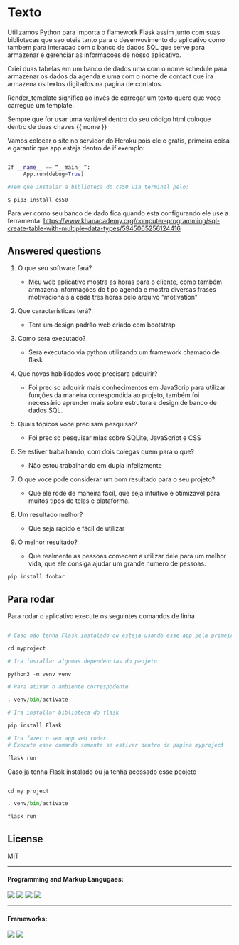 # Texto

Utilizamos Python para importa o flamework Flask assim junto com suas bibliotecas 
que sao uteis tanto para o desenvovimento do aplicativo como tambem para interacao 
com o banco de dados SQL que serve para armazenar e gerenciar as informacoes de nosso
aplicativo. 

Criei duas tabelas em um banco de dados uma com o nome schedule para armazenar os dados da agenda
e uma com o nome de contact que ira armazena os textos digitados na pagina de contatos. 

Render_template significa ao invés de carregar um texto quero que voce carregue um template. 

Sempre que for usar uma variável dentro do seu código html coloque dentro de duas chaves {{ nome }} 

Vamos colocar o site no servidor do Heroku pois ele e gratis, primeira coisa e garantir que app esteja dentro de if exemplo: 

```python

If __name__ == “__main__”:
     App.run(debug=True)

#Tem que instalar a biblioteca do cs50 via terminal pelo: 

$ pip3 install cs50


```

Para ver como seu banco de dado fica quando esta configurando ele use a ferramenta: https://www.khanacademy.org/computer-programming/sql-create-table-with-multiple-data-types/5945065256124416



## Answered questions

1. O que seu software fará? 
    - Meu web aplicativo mostra as horas para o cliente, como também armazena informações do tipo agenda e mostra diversas frases motivacionais a cada tres horas pelo arquivo “motivation”


2. Que características terá?
    - Tera um design padrão web criado com bootstrap


3. Como sera executado?
    - Sera executado via python utilizando um framework chamado de flask 


4. Que novas habilidades voce precisara adquirir?
    - Foi preciso adquirir mais conhecimentos em JavaScrip para utilizar funções da maneira correspondida ao projeto, também foi necessário aprender mais sobre estrutura e design de banco de dados SQL. 

5. Quais tópicos voce precisara pesquisar?
    - Foi preciso pesquisar mias sobre SQLite, JavaScript e CSS



6. Se estiver trabalhando, com dois colegas quem para o que? 
    - Não estou trabalhando em dupla infelizmente 


7. O que voce pode considerar um bom resultado para o seu projeto?
    - Que ele rode de maneira fácil, que seja intuitivo e otimizavel para muitos tipos de telas e plataforma. 

8. Um resultado melhor? 
    - Que seja rápido e fácil de utilizar 
8. O melhor resultado? 
    -  Que realmente as pessoas comecem a utilizar dele para um melhor vida, que ele consiga ajudar um grande numero de pessoas. 





```bash
pip install foobar
```

## Para rodar 

Para rodar o aplicativo execute os seguintes comandos de linha


```python

# Caso não tenha Flask instalado ou esteja usando esse app pela primeira vez

cd myproject

# Ira installar algumas dependencias do peojeto

python3 -m venv venv 

# Para ativar o ambiente correspodente

. venv/bin/activate 

# Ira installar biblioteca do flask

pip install Flask

# Ira fazer o seu app web rodar.
# Execute esse comando somente se estiver dentro da pagina myproject

flask run

```

Caso ja tenha Flask instalado ou ja tenha acessado esse peojeto

```python

cd my project

. venv/bin/activate

flask run
```



## License

[MIT](https://choosealicense.com/licenses/mit/)



------------------------------------------------------------------------------------------------------------------------
#### Programming and Markup Langugaes:

<a><img class="icons_curve" src="https://img.shields.io/badge/HTML5-E34F26?style=for-the-badge&logo=HTML5&logoColor=white"/></a>
<a><img class="icons_curve" src="https://img.shields.io/badge/CSS3-1572B6?style=for-the-badge&logo=CSS3&logoColor=white"/></a>
<a><img class="icons_curve" src="https://img.shields.io/badge/JavaScript-F7DF1E?style=for-the-badge&logo=JavaScript&logoColor=black"/></a>
<a><img class="icons_curve" src="https://img.shields.io/badge/Python-3776AB?style=for-the-badge&logo=Python&logoColor=white"/></a>



------------------------------------------------------------------------------------------------------------------------
#### Frameworks:

<a><img class="icons_curve" src="https://img.shields.io/badge/Flask-000000?style=for-the-badge&logo=Flask&logoColor=white"/></a>
<a><img class="icons_curve" src="https://img.shields.io/badge/Bootstrap-7952B3?style=for-the-badge&logo=Bootstrap&logoColor=white"/></a>
